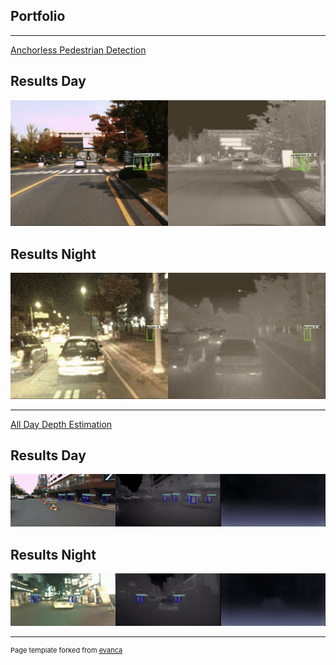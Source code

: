 ## Portfolio

--- 

[Anchorless Pedestrian Detection](/sample_page)
## Results Day

![](gifs/day_fcos.gif)


## Results Night

![](gifs/night_fcos.gif)

---
[All Day Depth Estimation](/pdf/sample_presentation.pdf)
## Results Day

![](gifs/un_day_depth.gif)


## Results Night

![](gifs/un_night_depth.gif)


---
<p style="font-size:11px">Page template forked from <a href="https://github.com/evanca/quick-portfolio">evanca</a></p>
<!-- Remove above link if you don't want to attibute -->

